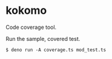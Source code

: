 # kokomo

Code coverage tool.

Run the sample, covered test.

```shell
$ deno run -A coverage.ts mod_test.ts
```
